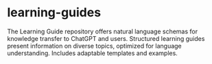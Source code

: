 # learning-guides
 The Learning Guide repository offers natural language schemas for knowledge transfer to ChatGPT and users. Structured learning guides present information on diverse topics, optimized for language understanding. Includes adaptable templates and examples.
